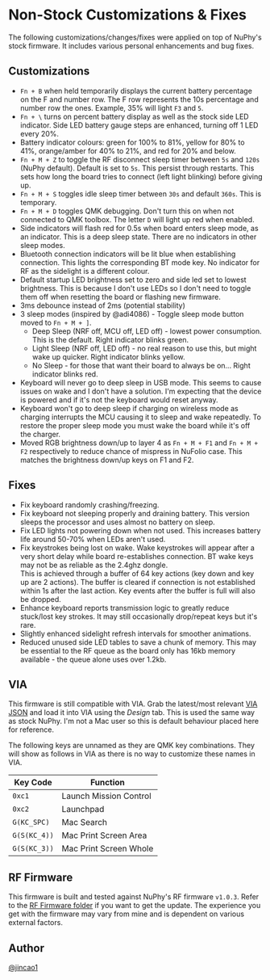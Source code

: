 # Non-Stock Customizations & Fixes

The following customizations/changes/fixes were applied on top of NuPhy's stock firmware. It includes various personal enhancements and bug fixes.

## Customizations

- `Fn + B` when held temporarily displays the current battery percentage on the F and number row.
The F row represents the 10s percentage and number row the ones. Example, 35% will light `F3` and `5`.
- `Fn + \` turns on percent battery display as well as the stock side LED indicator. Side LED battery gauge steps are enhanced, turning off 1 LED every 20%.
- Battery indicator colours: green for 100% to 81%, yellow for 80% to 41%, orange/amber for 40% to 21%, and red for 20% and below.
- `Fn + M + Z` to toggle the RF disconnect sleep timer between `5s` and `120s` (NuPhy default). Default is set to `5s`. This persist through restarts.
This sets how long the board tries to connect (left light blinking) before giving up.
- `Fn + M + S` toggles idle sleep timer between `30s` and default `360s`. This is temporary.
- `Fn + M + D` toggles QMK debugging. Don't turn this on when not connected to QMK toolbox.
The letter `D` will light up red when enabled.
- Side indicators will flash red for 0.5s when board enters sleep mode, as an indicator.
This is a deep sleep state. There are no indicators in other sleep modes.
- Bluetooth connection indicators will be lit blue when establishing connection. This lights the corresponding
BT mode key. No indicator for RF as the sidelight is a different colour.
- Default startup LED brightness set to zero and side led set to lowest brightness. This is because I don't use LEDs so I don't need to toggle them off when resetting the board or flashing new firmware.
- 3ms debounce instead of 2ms (potential stability)
- 3 sleep modes (inspired by @adi4086) - Toggle sleep mode button moved to `Fn + M + ]`.
  - Deep Sleep (NRF off, MCU off, LED off) - lowest power consumption. This is the default. Right indicator blinks green.
  - Light Sleep (NRF off, LED off) - no real reason to use this, but might wake up quicker. Right indicator blinks yellow.
  - No Sleep - for those that want their board to always be on... Right indicator blinks red.
- Keyboard will never go to deep sleep in USB mode. This seems to cause issues on wake and I don't have a solution. I'm expecting that the device is powered and if it's not the keyboard would reset anyway.
- Keyboard won't go to deep sleep if charging on wireless mode as charging interrupts the MCU causing it to sleep and wake repeatedly. To restore the proper sleep mode you must wake the board while it's off the charger.
- Moved RGB brightness down/up to layer 4 as `Fn + M + F1` and `Fn + M + F2` respectively to reduce chance of mispress in NuFolio case. This matches the brightness down/up keys on F1 and F2.

## Fixes

- Fix keyboard randomly crashing/freezing.
- Fix keyboard not sleeping properly and draining battery. This version sleeps the processor and uses almost no battery on sleep.
- Fix LED lights not powering down when not used. This increases battery life around 50-70% when LEDs aren't used.
- Fix keystrokes being lost on wake. Wake keystrokes will appear after a very short delay while board re-establishes connection. BT wake keys may not be as reliable as the 2.4ghz dongle.  
  This is achieved through a buffer of 64 key actions (key down and key up are 2 actions). The buffer is cleared if connection is not established within 1s after the last action.
  Key events after the buffer is full will also be dropped.
- Enhance keyboard reports transmission logic to greatly reduce stuck/lost key strokes. It may still occasionally drop/repeat keys but it's rare.
- Slightly enhanced sidelight refresh intervals for smoother animations.
- Reduced unused side LED tables to save a chunk of memory. This may be essential to the RF queue as the board only has 16kb memory available - the queue alone uses over 1.2kb.

## VIA

This firmware is still compatible with VIA. Grab the latest/most relevant [VIA JSON](/keyboards/nuphy/air75_v2/ansi/keymaps/via/air75_v2_via_v3.json) and load it into VIA using the *Design* tab. This is used the same way as stock NuPhy. I'm not a Mac user so this is default behaviour placed here for reference.

The following keys are unnamed as they are QMK key combinations. They will show as follows in VIA as there is no way to customize these names in VIA.

| Key Code     | Function               |
| ------------ | ---------------------- |
| `0xc1`       | Launch Mission Control |
| `0xc2`       | Launchpad              |
| `G(KC_SPC)`  | Mac Search             |
| `G(S(KC_4))` | Mac Print Screen Area  |
| `G(S(KC_3))` | Mac Print Screen Whole |

## RF Firmware

This firmware is built and tested against NuPhy's RF firmware `v1.0.3`. Refer to the [RF Firmware folder](rf_firmware) if you want to get the update.
The experience you get with the firmware may vary from mine and is dependent on various external factors.

## Author

[@jincao1](https://github.com/jincao1)